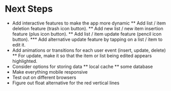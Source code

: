 # Next Steps
* Add interactive features to make the app more dynamic
** Add list / item deletion feature (trash icon button).
** Add new list / new item insertion feature (plus icon button).
** Add list / item update feature (pencil icon button).
*** Add alternative update feature by tapping on a list / item to edit it.
* Add animations or transitions for each user event (insert, update, delete)
** For update, make it so that the item or list being edited appears highlighted.
* Consider options for storing data
** local cache
** some database
* Make everything mobile responsive
* Test out on different browsers
* Figure out float alternative for the red vertical lines